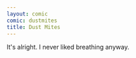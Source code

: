 ```yaml
---
layout: comic
comic: dustmites
title: Dust Mites
---
```


It's alright. I never liked breathing anyway.